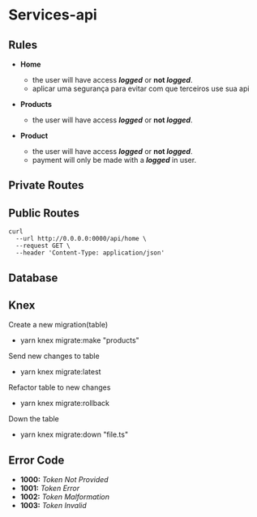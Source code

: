 # Services-api

## Rules
  - **Home**
    - the user will have access ***logged*** or **not *logged***.
    - aplicar uma segurança para evitar com que terceiros use sua api

  - **Products**
    - the user will have access ***logged*** or **not *logged***.

  - **Product**
    - the user will have access ***logged*** or **not *logged***.
    - payment will only be made with a ***logged*** in user.

## Private Routes

## Public Routes
  ```
  curl
    --url http://0.0.0.0:0000/api/home \
    --request GET \
    --header 'Content-Type: application/json'
  ```

## Database

## Knex
  Create a new migration(table)
  - yarn knex migrate:make "products"

  Send new changes to table
  - yarn knex migrate:latest

  Refactor table to new changes
  - yarn knex migrate:rollback

  Down the table
  - yarn knex migrate:down "file.ts"

## Error Code
  - **1000:** *Token Not Provided*
  - **1001:** *Token Error*
  - **1002:** *Token Malformation*
  - **1003:** *Token Invalid*
